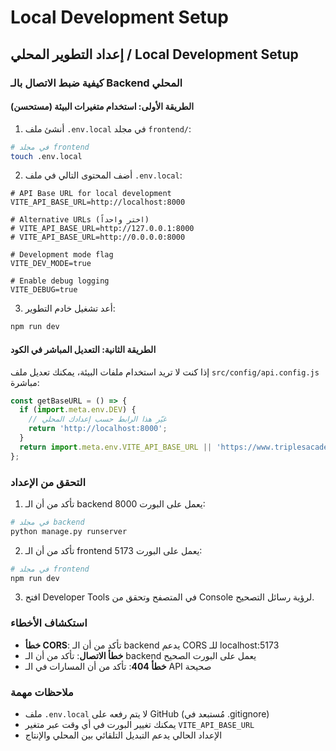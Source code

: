 # Local Development Setup

## إعداد التطوير المحلي / Local Development Setup

### كيفية ضبط الاتصال بالـ Backend المحلي

#### الطريقة الأولى: استخدام متغيرات البيئة (مستحسن)

1. أنشئ ملف `.env.local` في مجلد `frontend/`:
```bash
# في مجلد frontend
touch .env.local
```

2. أضف المحتوى التالي في ملف `.env.local`:
```env
# API Base URL for local development
VITE_API_BASE_URL=http://localhost:8000

# Alternative URLs (اختر واحداً)
# VITE_API_BASE_URL=http://127.0.0.1:8000
# VITE_API_BASE_URL=http://0.0.0.0:8000

# Development mode flag
VITE_DEV_MODE=true

# Enable debug logging
VITE_DEBUG=true
```

3. أعد تشغيل خادم التطوير:
```bash
npm run dev
```

#### الطريقة الثانية: التعديل المباشر في الكود

إذا كنت لا تريد استخدام ملفات البيئة، يمكنك تعديل ملف `src/config/api.config.js` مباشرة:

```javascript
const getBaseURL = () => {
  if (import.meta.env.DEV) {
    // غيّر هذا الرابط حسب إعدادك المحلي
    return 'http://localhost:8000';
  }
  return import.meta.env.VITE_API_BASE_URL || 'https://www.triplesacademy.com';
};
```

### التحقق من الإعداد

1. تأكد من أن الـ backend يعمل على البورت 8000:
```bash
# في مجلد backend
python manage.py runserver
```

2. تأكد من أن الـ frontend يعمل على البورت 5173:
```bash
# في مجلد frontend
npm run dev
```

3. افتح Developer Tools في المتصفح وتحقق من Console لرؤية رسائل التصحيح.

### استكشاف الأخطاء

- **خطأ CORS**: تأكد من أن الـ backend يدعم CORS للـ localhost:5173
- **خطأ الاتصال**: تأكد من أن الـ backend يعمل على البورت الصحيح
- **خطأ 404**: تأكد من أن المسارات في الـ API صحيحة

### ملاحظات مهمة

- ملف `.env.local` لا يتم رفعه على GitHub (مُستبعد في .gitignore)
- يمكنك تغيير البورت في أي وقت عبر متغير `VITE_API_BASE_URL`
- الإعداد الحالي يدعم التبديل التلقائي بين المحلي والإنتاج

